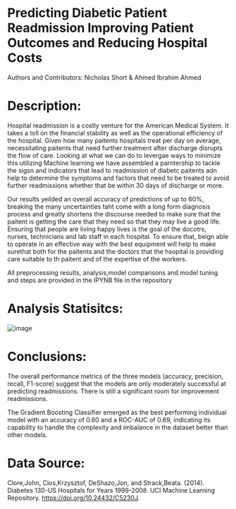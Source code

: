 # Predicting Diabetic Patient Readmission Improving Patient Outcomes and Reducing Hospital Costs 

Authors and Contributors: Nicholas Short & Ahmed Ibrahim Ahmed

# Description: 

Hospital readmission is a costly venture for the American Medical System. It takes a toll on the financial stability as well as the operational efficiency of the hospital. Given how many paitents hospitals treat per day on average, necessitating paitents that need further treatment after discharge disrupts the flow of care.
Looking at what we can do to levergae ways to minimize this utilizing Machine learning we have assembled a parntership to tackle the sigsn and indicators that lead to readmission of diabetc paitents adn help to determine the symptoms and factors that need to be treated to avoid further readmissions whether that be within 30 days of discharge or more.

Our results yeilded an overall accuracy of predictions of up to 60%, breaking the many uncertainties taht come with a long form diagnosis process and greatly shortens the discourse needed to make sure that the paitent is getting the care that they need so that they may live a good life. 
Ensuring that people are living happy lives is the goal of the docotrs, nurses, technicians and lab staff in each hospital. To ensure that, beign able to operate in an effective way with the best equipment will help to make surethat both for the paitents and the doctors that the hsopital is providing care suitable to th paitent and of the expertise of the workers.

All preprocessing results, analysis,model comparisons and model tuning and steps are provided in the IPYNB file in the repository


# Analysis Statisitcs:

![image](https://github.com/nshort2001/AAI-510-Project/assets/142278565/2d6a4de5-a9d4-471e-a896-79c2ffd4c00f)

# Conclusions:

The overall performance metrics of the three models  (accuracy, precision, recall, F1-score) suggest that the models are only moderately successful at predicting readmissions. There is still a significant room for improvement readmissions.

The Gradient Boosting Classifier emerged as the best performing individual model with an accuracy of 0.60 and a ROC-AUC of 0.69, indicating its capability to handle the complexity and imbalance in the dataset better than other models.

# Data Source: 
Clore,John, Cios,Krzysztof, DeShazo,Jon, and Strack,Beata. (2014). Diabetes 130-US Hospitals for Years 1999-2008. UCI Machine Learning Repository. https://doi.org/10.24432/C5230J.
